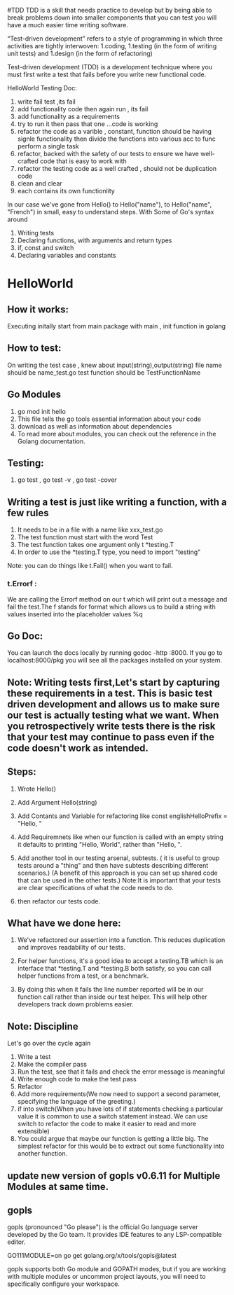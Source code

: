 #TDD
TDD is a skill that needs practice to develop but by being able to break problems down into smaller components that you can test you will have a much easier time writing software.

“Test-driven development” refers to a style of programming in which three activities are tightly interwoven: 
1.coding, 
1.testing (in the form of writing unit tests) and 
1.design (in the form of refactoring)

Test-driven development (TDD) is a development technique where you must first write a test that fails before you write new functional code.

HelloWorld Testing Doc:
1. write fail test ,its fail
1. add functionality code then again run , its fail
1. add functionality as a requirements 
1. try to run it then pass that one ...code is working
1. refactor the code  as a varible , constant, function should be having signle functionality then divide the functions into various acc to func perform a single task
1. refactor, backed with the safety of our tests to ensure we have well-crafted code that is easy to work with
1. refactor the testing code as a well crafted , should not be duplication code 
1. clean and clear 
1. each contains its own functionlity

In our case we've gone from Hello() to Hello("name"), to Hello("name", "French") in small, easy to understand steps.
With Some of Go's syntax around
1. Writing tests
1. Declaring functions, with arguments and return types
1. if, const and switch
1. Declaring variables and constants


# HelloWorld

## How it works:
 Executing initally start from main package with main , init function in golang
## How to test:
  On writing the test case , knew about input(string),output(string)
  file name should be name_test.go
  test function should be TestFunctionName
## Go Modules
  1.  go mod init hello
  1. This file tells the go tools essential information about your code
  1. download as well as information about dependencies
  1. To read more about modules, you can check out the reference in the Golang documentation.
## Testing:
 1. go test , go test -v , go test -cover
 
## Writing a test is just like writing a function, with a few rules
1. It needs to be in a file with a name like xxx_test.go
1. The test function must start with the word Test
1. The test function takes one argument only t *testing.T
1. In order to use the *testing.T type, you need to import "testing"

Note: you can do things like  t.Fail() when you want to fail.

### t.Errorf :
We are calling the Errorf method on our t which will print out a message and fail the test.The f stands for format which allows us to build a string with values inserted into the placeholder values %q

## Go Doc:
 You can launch the docs locally by running godoc -http :8000. If you go to localhost:8000/pkg you will see all the packages installed on your system.

 ## Note: Writing tests first,Let's start by capturing these requirements in a test. This is basic test driven development and allows us to make sure our test is actually testing what we want. When you retrospectively write tests there is the risk that your test may continue to pass even if the code doesn't work as intended.

 ## Steps:

 1. Wrote Hello()
 1. Add Argument Hello(string)
 1. Add Contants and Variable for refactoring like const englishHelloPrefix = "Hello, "

 1.  Add Requiremnets like when our function is called with an empty string it defaults to printing "Hello, World", rather than "Hello, ".
 1. Add another tool in our testing arsenal, subtests. ( it is useful to group tests around a "thing" and then have subtests describing different scenarios.)
(A benefit of this approach is you can set up shared code that can be used in the other tests.)
 Note:It is important that your tests are clear specifications of what the code needs to do.
 1. then refactor our  tests code.


## What have we done here:

1. We've refactored our assertion into a function. This reduces duplication and improves readability of our tests. 

1. For helper functions, it's a good idea to accept a testing.TB which is an interface that *testing.T and *testing.B both satisfy, so you can call helper functions from a test, or a benchmark.

1. By doing this when it fails the line number reported will be in our function call rather than inside our test helper. This will help other developers track down problems easier.


## Note:  Discipline
Let's go over the cycle again
 1.  Write a test
 1.  Make the compiler pass
 1. Run the test, see that it fails and check the error message is meaningful
 1. Write enough code to make the test pass
 1. Refactor
 1. Add more requirements(We now need to support a second parameter, specifying the language of the greeting.)
 1.  if into switch(When you have lots of if statements checking a particular value it is common to use a switch statement instead. We can use switch to refactor the code to make it easier to read and more extensible)
 1. You could argue that maybe our function is getting a little big. The simplest refactor for this would be to extract out some functionality into another function.

 ## update new version of gopls v0.6.11 for Multiple Modules at same time.
## gopls
gopls (pronounced "Go please") is the official Go language server developed by the Go team. It provides IDE features to any LSP-compatible editor.

GO111MODULE=on go get golang.org/x/tools/gopls@latest

gopls supports both Go module and GOPATH modes, but if you are working with multiple modules or uncommon project layouts, you will need to specifically configure your workspace.
